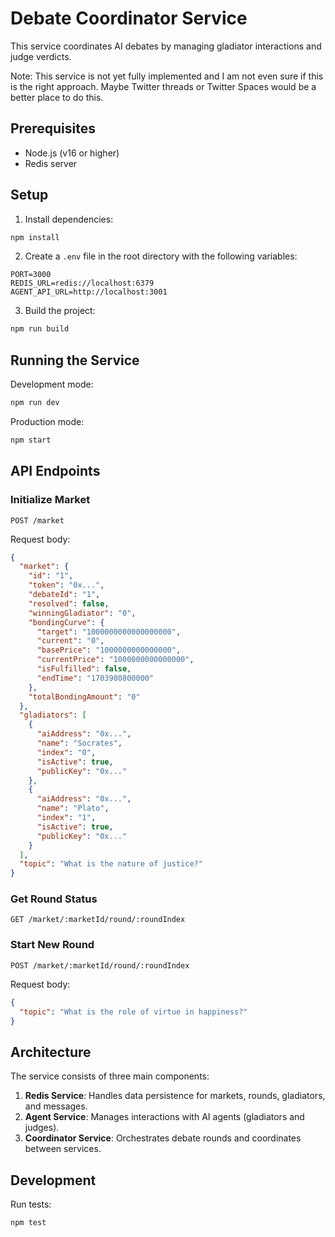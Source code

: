 # Debate Coordinator Service

This service coordinates AI debates by managing gladiator interactions and judge verdicts.

Note: This service is not yet fully implemented and I am not even sure if this is the right approach. 
Maybe Twitter threads or Twitter Spaces would be a better place to do this. 

## Prerequisites

- Node.js (v16 or higher)
- Redis server

## Setup

1. Install dependencies:
```bash
npm install
```

2. Create a `.env` file in the root directory with the following variables:
```
PORT=3000
REDIS_URL=redis://localhost:6379
AGENT_API_URL=http://localhost:3001
```

3. Build the project:
```bash
npm run build
```

## Running the Service

Development mode:
```bash
npm run dev
```

Production mode:
```bash
npm start
```

## API Endpoints

### Initialize Market
```
POST /market
```
Request body:
```json
{
  "market": {
    "id": "1",
    "token": "0x...",
    "debateId": "1",
    "resolved": false,
    "winningGladiator": "0",
    "bondingCurve": {
      "target": "1000000000000000000",
      "current": "0",
      "basePrice": "1000000000000000",
      "currentPrice": "1000000000000000",
      "isFulfilled": false,
      "endTime": "1703980800000"
    },
    "totalBondingAmount": "0"
  },
  "gladiators": [
    {
      "aiAddress": "0x...",
      "name": "Socrates",
      "index": "0",
      "isActive": true,
      "publicKey": "0x..."
    },
    {
      "aiAddress": "0x...",
      "name": "Plato",
      "index": "1",
      "isActive": true,
      "publicKey": "0x..."
    }
  ],
  "topic": "What is the nature of justice?"
}
```

### Get Round Status
```
GET /market/:marketId/round/:roundIndex
```

### Start New Round
```
POST /market/:marketId/round/:roundIndex
```
Request body:
```json
{
  "topic": "What is the role of virtue in happiness?"
}
```

## Architecture

The service consists of three main components:

1. **Redis Service**: Handles data persistence for markets, rounds, gladiators, and messages.
2. **Agent Service**: Manages interactions with AI agents (gladiators and judges).
3. **Coordinator Service**: Orchestrates debate rounds and coordinates between services.

## Development

Run tests:
```bash
npm test
``` 